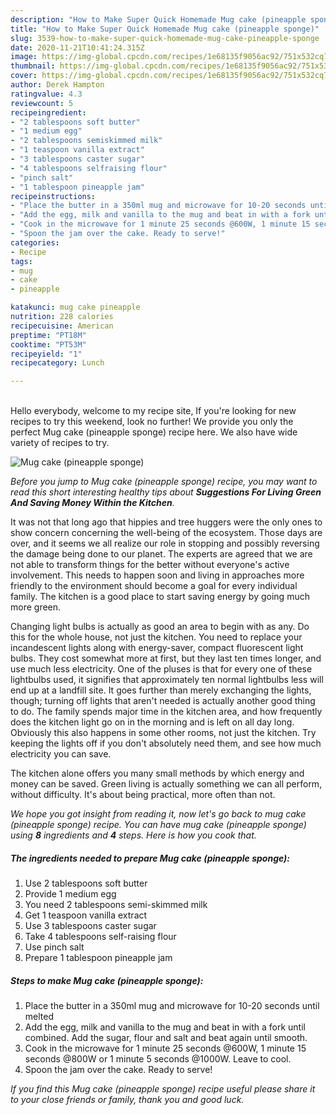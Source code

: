 ```yaml
---
description: "How to Make Super Quick Homemade Mug cake (pineapple sponge)"
title: "How to Make Super Quick Homemade Mug cake (pineapple sponge)"
slug: 3539-how-to-make-super-quick-homemade-mug-cake-pineapple-sponge
date: 2020-11-21T10:41:24.315Z
image: https://img-global.cpcdn.com/recipes/1e68135f9056ac92/751x532cq70/mug-cake-pineapple-sponge-recipe-main-photo.jpg
thumbnail: https://img-global.cpcdn.com/recipes/1e68135f9056ac92/751x532cq70/mug-cake-pineapple-sponge-recipe-main-photo.jpg
cover: https://img-global.cpcdn.com/recipes/1e68135f9056ac92/751x532cq70/mug-cake-pineapple-sponge-recipe-main-photo.jpg
author: Derek Hampton
ratingvalue: 4.3
reviewcount: 5
recipeingredient:
- "2 tablespoons soft butter"
- "1 medium egg"
- "2 tablespoons semiskimmed milk"
- "1 teaspoon vanilla extract"
- "3 tablespoons caster sugar"
- "4 tablespoons selfraising flour"
- "pinch salt"
- "1 tablespoon pineapple jam"
recipeinstructions:
- "Place the butter in a 350ml mug and microwave for 10-20 seconds until melted"
- "Add the egg, milk and vanilla to the mug and beat in with a fork until combined. Add the sugar, flour and salt and beat again until smooth."
- "Cook in the microwave for 1 minute 25 seconds @600W, 1 minute 15 seconds @800W or 1 minute 5 seconds @1000W. Leave to cool."
- "Spoon the jam over the cake. Ready to serve!"
categories:
- Recipe
tags:
- mug
- cake
- pineapple

katakunci: mug cake pineapple 
nutrition: 228 calories
recipecuisine: American
preptime: "PT18M"
cooktime: "PT53M"
recipeyield: "1"
recipecategory: Lunch

---
```

<br>
Hello everybody, welcome to my recipe site, If you're looking for new recipes to try this weekend, look no further! We provide you only the perfect Mug cake (pineapple sponge) recipe here. We also have wide variety of recipes to try.
<br>


![Mug cake (pineapple sponge)](https://img-global.cpcdn.com/recipes/1e68135f9056ac92/751x532cq70/mug-cake-pineapple-sponge-recipe-main-photo.jpg)

<i>Before you jump to Mug cake (pineapple sponge) recipe, you may want to read this short interesting healthy tips about 
<strong>Suggestions For Living Green And Saving Money Within the Kitchen</strong>.</i>
</br>

It was not that long ago that hippies and tree huggers were the only ones to show concern concerning the well-being of the ecosystem. Those days are over, and it seems we all realize our role in stopping and possibly reversing the damage being done to our planet. The experts are agreed that we are not able to transform things for the better without everyone's active involvement. This needs to happen soon and living in approaches more friendly to the environment should become a goal for every individual family. The kitchen is a good place to start saving energy by going much more green.

Changing light bulbs is actually as good an area to begin with as any. Do this for the whole house, not just the kitchen. You need to replace your incandescent lights along with energy-saver, compact fluorescent light bulbs. They cost somewhat more at first, but they last ten times longer, and use much less electricity. One of the pluses is that for every one of these lightbulbs used, it signifies that approximately ten normal lightbulbs less will end up at a landfill site. It goes further than merely exchanging the lights, though; turning off lights that aren't needed is actually another good thing to do. The family spends major time in the kitchen area, and how frequently does the kitchen light go on in the morning and is left on all day long. Obviously this also happens in some other rooms, not just the kitchen. Try keeping the lights off if you don't absolutely need them, and see how much electricity you can save.

The kitchen alone offers you many small methods by which energy and money can be saved. Green living is actually something we can all perform, without difficulty. It's about being practical, more often than not.


<i>We hope you got insight from reading it, now let's go back to mug cake (pineapple sponge) recipe. You can have mug cake (pineapple sponge) using <strong>8</strong> ingredients and <strong>4</strong> steps. Here is how you cook that.
</i>

##### The ingredients needed to prepare Mug cake (pineapple sponge):

1. Use 2 tablespoons soft butter
1. Provide 1 medium egg
1. You need 2 tablespoons semi-skimmed milk
1. Get 1 teaspoon vanilla extract
1. Use 3 tablespoons caster sugar
1. Take 4 tablespoons self-raising flour
1. Use pinch salt
1. Prepare 1 tablespoon pineapple jam


##### Steps to make Mug cake (pineapple sponge):

1. Place the butter in a 350ml mug and microwave for 10-20 seconds until melted
1. Add the egg, milk and vanilla to the mug and beat in with a fork until combined. Add the sugar, flour and salt and beat again until smooth.
1. Cook in the microwave for 1 minute 25 seconds @600W, 1 minute 15 seconds @800W or 1 minute 5 seconds @1000W. Leave to cool.
1. Spoon the jam over the cake. Ready to serve!


<i>If you find this Mug cake (pineapple sponge) recipe useful please share it to your close friends or family, thank you and good luck.</i>
